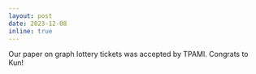 ```yaml
---
layout: post
date: 2023-12-08
inline: true
---
```

Our paper on graph lottery tickets was accepted by TPAMI. Congrats to Kun!